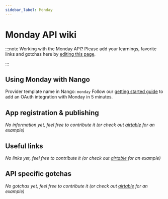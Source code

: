 ```yaml
---
sidebar_label: Monday
---
```

# Monday API wiki

:::note Working with the Monday API?
Please add your learnings, favorite links and gotchas here by [editing this page](https://github.com/nangohq/nango/tree/master/docs/docs/providers/monday.md).

:::

## Using Monday with Nango
Provider template name in Nango: `monday`
Follow our [getting started guide](../reference/guide.md) to add an OAuth integration with Monday in 5 minutes.

## App registration & publishing
*No information yet, feel free to contribute it (or check out [airtable](airtable.md) for an example)*


## Useful links
*No links yet, feel free to contribute it (or check out [airtable](airtable.md) for an example)*

## API specific gotchas
*No gotchas yet, feel free to contribute it (or check out [airtable](airtable.md) for an example)*
